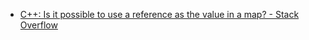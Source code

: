 - [C++: Is it possible to use a reference as the value in a map? - Stack Overflow](https://stackoverflow.com/questions/4239253/c-is-it-possible-to-use-a-reference-as-the-value-in-a-map)
